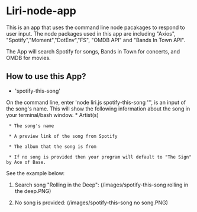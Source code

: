 # Liri-node-app

This is an app that uses the command line node pacakages to respond to user input. The node packages used in this app are including "Axios", "Spotify","Moment","DotEnv","FS", "OMDB API" and "Bands In Town API". 

The App will search Spotify for songs, Bands in Town for concerts, and OMDB for movies. 

## How to use this App?

* 'spotify-this-song'

On the command line, enter 'node liri.js spotify-this-song '<song name here>'', <song name> is an input of the song's name. This will show the following information about the song in your terminal/bash window. 
     * Artist(s)

     * The song's name

     * A preview link of the song from Spotify

     * The album that the song is from

     * If no song is provided then your program will default to "The Sign" by Ace of Base.

See the example below:

1. Search song "Rolling in the Deep":
(/images/spotify-this-song rolling in the deep.PNG)

2. No song is provided:
(/images/spotify-this-song no song.PNG)

